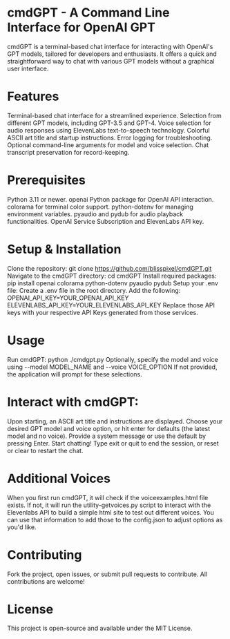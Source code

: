 # cmdGPT - A Command Line Interface for OpenAI GPT
cmdGPT is a terminal-based chat interface for interacting with OpenAI's GPT models, tailored for developers and enthusiasts. It offers a quick and straightforward way to chat with various GPT models without a graphical user interface.

# Features
Terminal-based chat interface for a streamlined experience.
Selection from different GPT models, including GPT-3.5 and GPT-4.
Voice selection for audio responses using ElevenLabs text-to-speech technology.
Colorful ASCII art title and startup instructions.
Error logging for troubleshooting.
Optional command-line arguments for model and voice selection.
Chat transcript preservation for record-keeping.

# Prerequisites
Python 3.11 or newer.
openai Python package for OpenAI API interaction.
colorama for terminal color support.
python-dotenv for managing environment variables.
pyaudio and pydub for audio playback functionalities.
OpenAI Service Subscription and ElevenLabs API key.

# Setup & Installation
Clone the repository:
git clone https://github.com/blisspixel/cmdGPT.git
Navigate to the cmdGPT directory:
cd cmdGPT
Install required packages:
pip install openai colorama python-dotenv pyaudio pydub
Setup your .env file:
Create a .env file in the root directory.
Add the following:
OPENAI_API_KEY=YOUR_OPENAI_API_KEY
ELEVENLABS_API_KEY=YOUR_ELEVENLABS_API_KEY
Replace those API keys with your respective API Keys generated from those services.

# Usage
Run cmdGPT:
python ./cmdgpt.py
Optionally, specify the model and voice using --model MODEL_NAME and --voice VOICE_OPTION
If not provided, the application will prompt for these selections.

# Interact with cmdGPT:
Upon starting, an ASCII art title and instructions are displayed.
Choose your desired GPT model and voice option, or hit enter for defaults (the latest model and no voice).
Provide a system message or use the default by pressing Enter.
Start chatting! Type exit or quit to end the session, or reset or clear to restart the chat.

# Additional Voices
When you first run cmdGPT, it will check if the voiceexamples.html file exists.  If not, it will run the utility-getvoices.py script to interact with the Elevenlabs API to build a simple html site to test out different voices.  You can use that information to add those to the config.json to adjust options as you'd like.

# Contributing
Fork the project, open issues, or submit pull requests to contribute. All contributions are welcome!

# License
This project is open-source and available under the MIT License.
